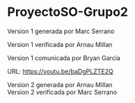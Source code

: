 # ProyectoSO-Grupo2
Version 1 generada por Marc Serrano  

Version 1 verificada por Arnau Millan

Version 1 comunicada por Bryan García

URL: https://youtu.be/baDgPLZTE2Q


Version 2 generada por Arnau Millan  
Version 2 verificada por Marc Serrano
